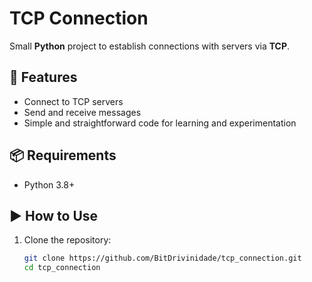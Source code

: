 # TCP Connection

Small **Python** project to establish connections with servers via **TCP**.

## 🚀 Features
- Connect to TCP servers  
- Send and receive messages  
- Simple and straightforward code for learning and experimentation  

## 📦 Requirements
- Python 3.8+

## ▶️ How to Use
1. Clone the repository:
   ```bash
   git clone https://github.com/BitDrivinidade/tcp_connection.git
   cd tcp_connection